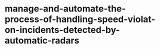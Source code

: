 # manage-and-automate-the-process-of-handling-speed-violat-on-incidents-detected-by-automatic-radars